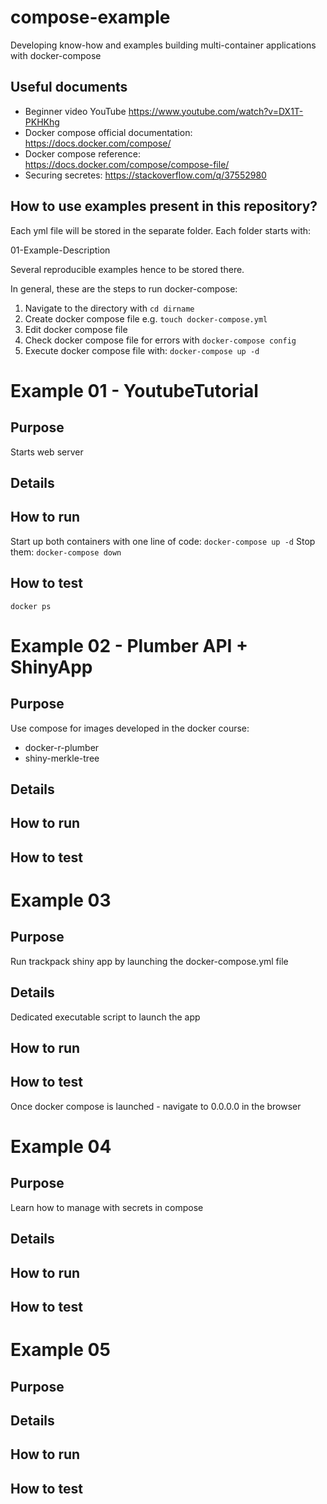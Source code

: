 # compose-example
 Developing know-how and examples building multi-container applications with docker-compose

## Useful documents

* Beginner video YouTube https://www.youtube.com/watch?v=DX1T-PKHKhg
* Docker compose official documentation: https://docs.docker.com/compose/
* Docker compose reference: https://docs.docker.com/compose/compose-file/
* Securing secretes: https://stackoverflow.com/q/37552980

## How to use examples present in this repository?

Each yml file will be stored in the separate folder. Each folder starts with:

01-Example-Description

Several reproducible examples hence to be stored there.

In general, these are the steps to run docker-compose:

1. Navigate to the directory with `cd dirname`
2. Create docker compose file e.g. `touch docker-compose.yml`
3. Edit docker compose file
4. Check docker compose file for errors with `docker-compose config`
5. Execute docker compose file with: `docker-compose up -d`

# Example 01 - YoutubeTutorial

## Purpose

Starts web server

## Details

## How to run

Start up both containers with one line of code: `docker-compose up -d`
Stop them: `docker-compose down`

## How to test

`docker ps`

# Example 02 - Plumber API + ShinyApp

## Purpose

Use compose for images developed in the docker course:

* docker-r-plumber
* shiny-merkle-tree

## Details

## How to run

## How to test

# Example 03

## Purpose

Run trackpack shiny app by launching the docker-compose.yml file 

## Details

Dedicated executable script to launch the app

## How to run



## How to test

Once docker compose is launched - navigate to 0.0.0.0 in the browser

# Example 04

## Purpose

Learn how to manage with secrets in compose

## Details

## How to run

## How to test


# Example 05

## Purpose

## Details

## How to run

## How to test

